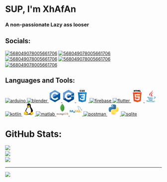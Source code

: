 <h1 >SUP, I'm XhAfAn</h1>
<h3 >A non-passionate Lazy ass looser</h3>

##  Socials:
<p align="left">
<a href="https://discord.gg/Nv9TwZKQ" target="blank"><img align="center" src="https://cdn.worldvectorlogo.com/logos/discord-6.svg" alt="568049078005661706" height="30" width="40" /></a>
  <a href="https://reddit.com/user/StructureJealous472" target="blank"><img align="center" src="https://cdn.worldvectorlogo.com/logos/reddit-4.svg" alt="568049078005661706" height="30" width="40" /></a>
  <a href="https://twitch.tv/XhAfAn" target="blank"><img align="center" src="https://cdn.worldvectorlogo.com/logos/twitch-purple.svg" alt="568049078005661706" height="30" width="40"" /></a>
  <a href="https://steamcommunity.com/id/xhafan_" target="blank"><img align="center" src="https://cdn.worldvectorlogo.com/logos/steam-icon-logo.svg" alt="568049078005661706" height="30" width="40"" /></a>
  <a href="https://open.spotify.com/user/9ko2nsq0mksyrmcl2z8weq1p1" target="blank"><img align="center" src="https://cdn.worldvectorlogo.com/logos/spotify-2.svg" alt="568049078005661706" height="30" width="40"" /></a> 
</p>

## Languages and Tools:
<p align="left"> <a href="https://www.arduino.cc/" target="_blank" rel="noreferrer"> <img src="https://cdn.worldvectorlogo.com/logos/arduino-1.svg" alt="arduino" width="40" height="40"/> </a> <a href="https://www.blender.org/" target="_blank" rel="noreferrer"> <img src="https://download.blender.org/branding/community/blender_community_badge_white.svg" alt="blender" width="40" height="40"/> </a> <a href="https://www.cprogramming.com/" target="_blank" rel="noreferrer"> <img src="https://raw.githubusercontent.com/devicons/devicon/master/icons/c/c-original.svg" alt="c" width="40" height="40"/> </a> <a href="https://www.w3schools.com/cpp/" target="_blank" rel="noreferrer"> <img src="https://raw.githubusercontent.com/devicons/devicon/master/icons/cplusplus/cplusplus-original.svg" alt="cplusplus" width="40" height="40"/> </a> <a href="https://www.w3schools.com/css/" target="_blank" rel="noreferrer"> <img src="https://raw.githubusercontent.com/devicons/devicon/master/icons/css3/css3-original-wordmark.svg" alt="css3" width="40" height="40"/> </a> <a href="https://firebase.google.com/" target="_blank" rel="noreferrer"> <img src="https://www.vectorlogo.zone/logos/firebase/firebase-icon.svg" alt="firebase" width="40" height="40"/> </a> <a href="https://flutter.dev" target="_blank" rel="noreferrer"> <img src="https://www.vectorlogo.zone/logos/flutterio/flutterio-icon.svg" alt="flutter" width="40" height="40"/> </a> <a href="https://www.w3.org/html/" target="_blank" rel="noreferrer"> <img src="https://raw.githubusercontent.com/devicons/devicon/master/icons/html5/html5-original-wordmark.svg" alt="html5" width="40" height="40"/> </a> <a href="https://www.java.com" target="_blank" rel="noreferrer"> <img src="https://raw.githubusercontent.com/devicons/devicon/master/icons/java/java-original.svg" alt="java" width="40" height="40"/> </a> <a href="https://kotlinlang.org" target="_blank" rel="noreferrer"> <img src="https://www.vectorlogo.zone/logos/kotlinlang/kotlinlang-icon.svg" alt="kotlin" width="40" height="40"/> </a> <a href="https://www.linux.org/" target="_blank" rel="noreferrer"> <img src="https://raw.githubusercontent.com/devicons/devicon/master/icons/linux/linux-original.svg" alt="linux" width="40" height="40"/> </a> <a href="https://www.mathworks.com/" target="_blank" rel="noreferrer"> <img src="https://upload.wikimedia.org/wikipedia/commons/2/21/Matlab_Logo.png" alt="matlab" width="40" height="40"/> </a> <a href="https://www.mongodb.com/" target="_blank" rel="noreferrer"> <img src="https://raw.githubusercontent.com/devicons/devicon/master/icons/mongodb/mongodb-original-wordmark.svg" alt="mongodb" width="40" height="40"/> </a> <a href="https://www.mysql.com/" target="_blank" rel="noreferrer"> <img src="https://raw.githubusercontent.com/devicons/devicon/master/icons/mysql/mysql-original-wordmark.svg" alt="mysql" width="40" height="40"/> </a> <a href="https://postman.com" target="_blank" rel="noreferrer"> <img src="https://www.vectorlogo.zone/logos/getpostman/getpostman-icon.svg" alt="postman" width="40" height="40"/> </a> <a href="https://www.python.org" target="_blank" rel="noreferrer"> <img src="https://raw.githubusercontent.com/devicons/devicon/master/icons/python/python-original.svg" alt="python" width="40" height="40"/> </a> <a href="https://www.sqlite.org/" target="_blank" rel="noreferrer"> <img src="https://www.vectorlogo.zone/logos/sqlite/sqlite-icon.svg" alt="sqlite" width="40" height="40"/> </a> </p>

#  GitHub Stats:
![](https://github-readme-stats.vercel.app/api?username=xhafan1&theme=dark&hide_border=true&include_all_commits=true&count_private=false)<br/>
![](https://github-readme-streak-stats.herokuapp.com/?user=xhafan1&theme=dark&hide_border=true) <br/>
![](https://github-readme-stats.vercel.app/api/top-langs/?username=xhafan1&theme=dark&hide_border=true&include_all_commits=true&count_private=false)

---
[![](https://visitcount.itsvg.in/api?id=xhafan1&icon=5&color=0)](https://visitcount.itsvg.in)

<!-- Proudly created with GPRM ( https://gprm.itsvg.in ) -->
